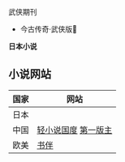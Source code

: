 武侠期刊

- 今古传奇·武侠版🚫

**日本小说**

## 小说网站


| 国家 | 网站                                                                  |
| ------ | ----------------------------------------------------------------------- |
| 日本 |                                                                       |
| 中国 | [轻小说国度](https://www.lightnovel.us/cn/) [第一版主](www.01bz.wang) |
| 欧美 | [书伴](https://bookfere.com/)                                         |
